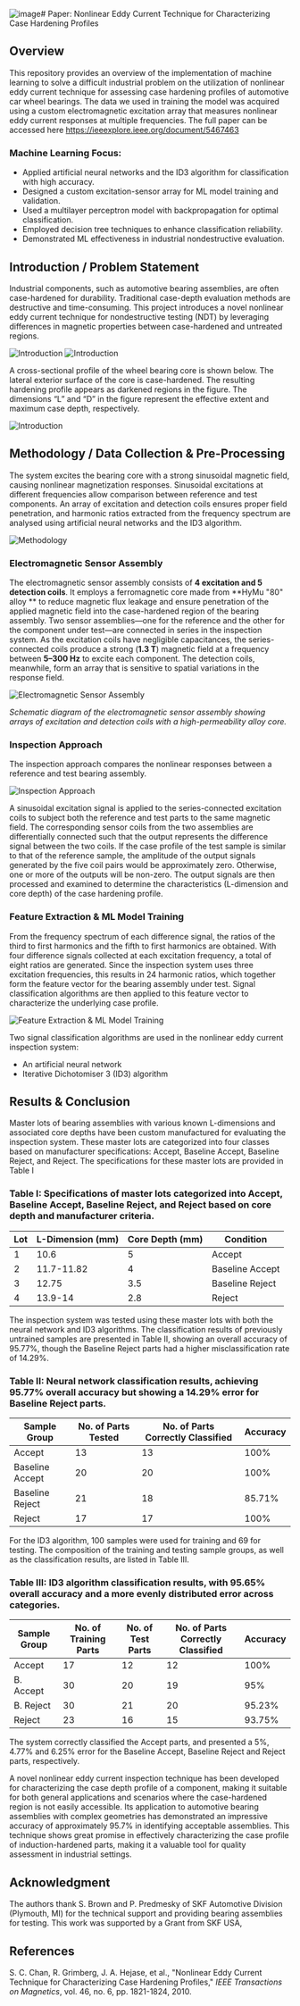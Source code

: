 ![image](https://github.com/user-attachments/assets/decc1727-abd3-40d4-a15c-ba2e53c0757b)# Paper: Nonlinear Eddy Current Technique for Characterizing Case Hardening Profiles

## Overview

This repository provides an overview of the implementation of machine learning to solve a difficult industrial problem on the utilization of nonlinear eddy current technique for assessing case hardening profiles of automotive car wheel bearings.
The data we used in training the model was acquired using a custom electromagnetic excitation array that measures nonlinear eddy current responses at multiple frequencies. 
The full paper can be accessed here https://ieeexplore.ieee.org/document/5467463

### Machine Learning Focus:
- Applied artificial neural networks and the ID3 algorithm for classification with high accuracy.
- Designed a custom excitation-sensor array for ML model training and validation.
- Used a multilayer perceptron model with backpropagation for optimal classification.
- Employed decision tree techniques to enhance classification reliability.
- Demonstrated ML effectiveness in industrial nondestructive evaluation.

## Introduction / Problem Statement

Industrial components, such as automotive bearing assemblies, are often case-hardened for durability. Traditional case-depth evaluation methods are destructive and time-consuming. This project introduces a novel nonlinear eddy current technique for nondestructive testing (NDT) by leveraging differences in magnetic properties between case-hardened and untreated regions.

![Introduction](./figures/Fig-1.png)
![Introduction](./figures/Fig-2.png)


A cross-sectional profile of the wheel bearing core is shown below. The lateral exterior surface of the core is case-hardened. The resulting hardening profile appears as darkened regions in the figure. The dimensions “L” and “D” in the figure represent the effective extent and maximum case depth, respectively.

![Introduction](./figures/Fig-3.png)


## Methodology / Data Collection & Pre-Processing

The system excites the bearing core with a strong sinusoidal magnetic field, causing nonlinear magnetization responses. Sinusoidal excitations at different frequencies allow comparison between reference and test components. An array of excitation and detection coils ensures proper field penetration, and harmonic ratios extracted from the frequency spectrum are analysed using artificial neural networks and the ID3 algorithm.

![Methodology](./figures/Fig-4.png)


### Electromagnetic Sensor Assembly

The electromagnetic sensor assembly consists of **4 excitation and 5 detection coils**. It employs a ferromagnetic core made from \*\*HyMu "80" alloy \*\* to reduce magnetic flux leakage and ensure penetration of the applied magnetic field into the case-hardened region of the bearing assembly. Two sensor assemblies—one for the reference and the other for the component under test—are connected in series in the inspection system. As the excitation coils have negligible capacitances, the series-connected coils produce a strong (**1.3 T**) magnetic field at a frequency between **5–300 Hz** to excite each component. The detection coils, meanwhile, form an array that is sensitive to spatial variations in the response field.

![Electromagnetic Sensor Assembly](./figures/Fig-6.png)

*Schematic diagram of the electromagnetic sensor assembly showing arrays of excitation and detection coils with a high-permeability alloy core.*

### Inspection Approach

The inspection approach compares the nonlinear responses between a reference and test bearing assembly. 


![Inspection Approach](./figures/Fig-7.png)

A sinusoidal excitation signal is applied to the series-connected excitation coils to subject both the reference and test parts to the same magnetic field. The corresponding sensor coils from the two assemblies are differentially connected such that the output represents the difference signal between the two coils. If the case profile of the test sample is similar to that of the reference sample, the amplitude of the output signals generated by the five coil pairs would be approximately zero. Otherwise, one or more of the outputs will be non-zero. The output signals are then processed and examined to determine the characteristics (L-dimension and core depth) of the case hardening profile.

### Feature Extraction & ML Model Training

From the frequency spectrum of each difference signal, the ratios of the third to first harmonics and the fifth to first harmonics are obtained. With four difference signals collected at each excitation frequency, a total of eight ratios are generated. Since the inspection system uses three excitation frequencies, this results in 24 harmonic ratios, which together form the feature vector for the bearing assembly under test. Signal classification algorithms are then applied to this feature vector to characterize the underlying case profile.
 
![Feature Extraction & ML Model Training](./figures/Fig-8.png)

Two signal classification algorithms are used in the nonlinear eddy current inspection system: 
- An artificial neural network
- Iterative Dichotomiser 3 (ID3) algorithm



## Results & Conclusion

Master lots of bearing assemblies with various known L-dimensions and associated core depths have been custom manufactured for evaluating the inspection system. These master lots are categorized into four classes based on manufacturer specifications: Accept, Baseline Accept, Baseline Reject, and Reject. The specifications for these master lots are provided in Table I

### Table I: Specifications of master lots categorized into Accept, Baseline Accept, Baseline Reject, and Reject based on core depth and manufacturer criteria.

| Lot | L-Dimension (mm) | Core Depth (mm) | Condition |
|----|----------------|----------------|-----------|
| 1  | 10.6          | 5              | Accept    |
| 2  | 11.7-11.82    | 4              | Baseline Accept |
| 3  | 12.75        | 3.5            | Baseline Reject |
| 4  | 13.9-14      | 2.8            | Reject    |

The inspection system was tested using these master lots with both the neural network and ID3 algorithms. The classification results of previously untrained samples are presented in Table II, showing an overall accuracy of 95.77%, though the Baseline Reject parts had a higher misclassification rate of 14.29%.

### Table II: Neural network classification results, achieving 95.77% overall accuracy but showing a 14.29% error for Baseline Reject parts.

| Sample Group     | No. of Parts Tested | No. of Parts Correctly Classified | Accuracy |
|-----------------|---------------------|----------------------------------|----------|
| Accept         | 13                  | 13                               | 100%     |
| Baseline Accept | 20                  | 20                               | 100%     |
| Baseline Reject | 21                  | 18                               | 85.71%   |
| Reject         | 17                  | 17                               | 100%     |

For the ID3 algorithm, 100 samples were used for training and 69 for testing. The composition of the training and testing sample groups, as well as the classification results, are listed in Table III. 

### Table III: ID3 algorithm classification results, with 95.65% overall accuracy and a more evenly distributed error across categories.

| Sample Group     | No. of Training Parts | No. of Test Parts | No. of Parts Correctly Classified | Accuracy |
|-----------------|---------------------|----------------|----------------------------------|----------|
| Accept         | 17                  | 12             | 12                               | 100%     |
| B. Accept      | 30                  | 20             | 19                               | 95%      |
| B. Reject      | 30                  | 21             | 20                               | 95.23%   |
| Reject         | 23                  | 16             | 15                               | 93.75%   |

The system correctly classified the Accept parts, and presented a 5%, 4.77% and 6.25% error for the Baseline Accept, Baseline Reject and Reject parts, respectively.


A novel nonlinear eddy current inspection technique has been developed for characterizing the case depth profile of a component, making it suitable for both general applications and scenarios where the case-hardened region is not easily accessible. Its application to automotive bearing assemblies with complex geometries has demonstrated an impressive accuracy of approximately 95.7% in identifying acceptable assemblies. This technique shows great promise in effectively characterizing the case profile of induction-hardened parts, making it a valuable tool for quality assessment in industrial settings.

## Acknowledgment

The authors thank S. Brown and P. Predmesky of SKF Automotive Division (Plymouth, MI) for the technical support and providing bearing assemblies for testing. This work was supported by a Grant from SKF USA, 

## References
S. C. Chan, R. Grimberg, J. A. Hejase, et al., "Nonlinear Eddy Current Technique for Characterizing Case Hardening Profiles," *IEEE Transactions on Magnetics*, vol. 46, no. 6, pp. 1821-1824, 2010.
